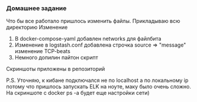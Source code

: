 ### Домашнее задание

Что бы все работало пришлось изменить файлы. Прикладываю всю директорию
Изменение
1) В docker-compose-yaml добавлен networks для файлбита
2) Изменение в logstash.conf добавлена строчка source =>  "message" изменение TCP-beats
3) Немного допилин пайтон скрипт

Скриншоты приложены в репозиторий

P.S. Уточняю, к кибане подключался не по localhost а по локальному ip потому что пришлось запускать
ELK на ноуте, маку было очень сложно. На скриншоте с docker ps -a будет еще настройки сети)
